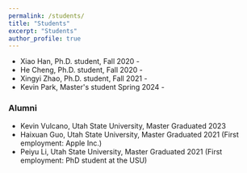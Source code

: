 ```yaml
---
permalink: /students/
title: "Students"
excerpt: "Students"
author_profile: true
---
```


<!-- ### Students -->

- Xiao Han, Ph.D. student, Fall 2020 - 
- He Cheng, Ph.D. student, Fall 2020 -
- Xingyi Zhao, Ph.D. student, Fall 2021 -
- Kevin Park, Master's student Spring 2024 - 


### Alumni 
- Kevin Vulcano, Utah State University, Master Graduated 2023
- Haixuan Guo, Utah State University, Master Graduated 2021 (First employment: Apple Inc.)
- Peiyu Li, Utah State University, Master Graduated 2021 (First employment: PhD student at the USU)